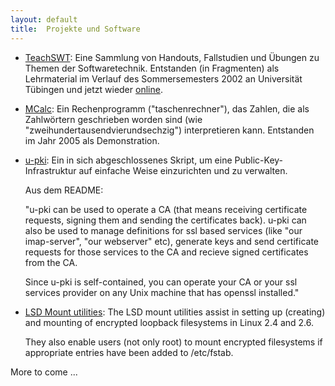 ```yaml
---
layout: default
title:  Projekte und Software
---
```


* [TeachSWT]: Eine Sammlung von Handouts, Fallstudien und Übungen zu Themen der
  Softwaretechnik. Entstanden (in Fragmenten) als Lehrmaterial im Verlauf des
  Sommersemesters 2002 an Universität Tübingen und jetzt wieder [online][teachswt].

  [TeachSWT]:  teachswt.html

* [MCalc]: Ein Rechenprogramm ("taschenrechner"), das Zahlen, die als Zahlwörtern
  geschrieben worden sind (wie "zweihundertausendvierundsechzig") interpretieren
  kann. Entstanden im Jahr 2005 als Demonstration.

  [MCalc]:     http://github.com/m-e-leypold/mcalc

* [u-pki]: Ein in sich abgeschlossenes Skript, um eine Public-Key-Infrastruktur auf
  einfache Weise einzurichten und zu verwalten.
  
  Aus dem README: 
  
  "u-pki can be used to operate a CA (that means receiving certificate
  requests, signing them and sending the certificates back). u-pki can also be used to
  manage definitions for ssl based services (like "our imap-server", "our webserver" etc),
  generate keys and send certificate requests for those services to the CA and recieve
  signed certificates from the CA.

  Since u-pki is self-contained, you can operate your CA or your ssl services provider on
  any Unix machine that has openssl installed."

  [u-pki]:     http://github.com/m-e-leypold/u-pki

* [LSD Mount utilities]: The LSD mount utilities assist in setting up (creating) and
   mounting of encrypted loopback filesystems in Linux 2.4 and 2.6.

  They also enable users (not only root) to mount encrypted
  filesystems if appropriate entries have been added to /etc/fstab.
  
  [LSD Mount Utilities]: http://github.com/m-e-leypold/lsd-mount-utilities


More to come ...

<!-- Local Variables: -->
<!-- mode: markdown -->
<!-- End: -->

